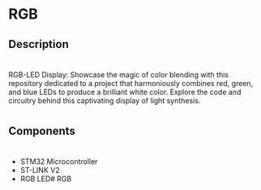 # RGB

## Description
#
RGB-LED Display: Showcase the magic of color blending with this repository dedicated to a project that harmoniously combines red, green, and blue LEDs to produce a brilliant white color. Explore the code and circuitry behind this captivating display of light synthesis.

#

## Components
#
* STM32 Microcontroller
* ST-LINK V2
* RGB LED# RGB
